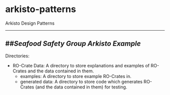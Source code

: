 # arkisto-patterns

Arkisto Design Patterns

---
##*Seafood Safety Group Arkisto Example*
---
Directories:
* RO-Crate Data: A directory to store explanations and examples of RO-Crates and the data contained in them.
    - examples: A directory to store example RO-Crates in.
    - generated data: A directory to store code which generates RO-Crates (and the data contained in them) for testing.